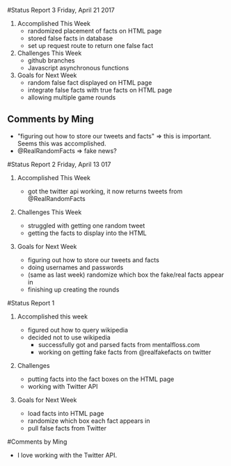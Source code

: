#Status Report 3
Friday, April 21 2017
1. Accomplished This Week
	- randomized placement of facts on HTML page
	- stored false facts in database
	- set up request route to return one false fact
2. Challenges This Week
	- github branches
	- Javascript asynchronous functions
3. Goals for Next Week
	- random false fact displayed on HTML page
	- integrate false facts with true facts on HTML page
	- allowing multiple game rounds

## Comments by Ming
* "figuring out how to store our tweets and facts" => this is important.  Seems this was accomplished.
* @RealRandomFacts => fake news?

#Status Report 2
Friday, April 13 017
1. Accomplished This Week
	- got the twitter api working, it now returns tweets from @RealRandomFacts
2. Challenges This Week
	- struggled with getting one random tweet
	- getting the facts to display into the HTML

3. Goals for Next Week
    - figuring out how to store our tweets and facts
    - doing usernames and passwords
    - (same as last week) randomize which box the fake/real facts appear in
    - finishing up creating the rounds




#Status Report 1

1. Accomplished this week
   - figured out how to query wikipedia
   - decided not to use wikipedia
     - successfully got and parsed facts from mentalfloss.com
     - working on getting fake facts from @realfakefacts on twitter

2. Challenges
   - putting facts into the fact boxes on the HTML page
   - working with Twitter API

3. Goals for Next Week
   - load facts into HTML page
   - randomize which box each fact appears in
   - pull false facts from Twitter

#Comments by Ming
* I love working with the Twitter API.
